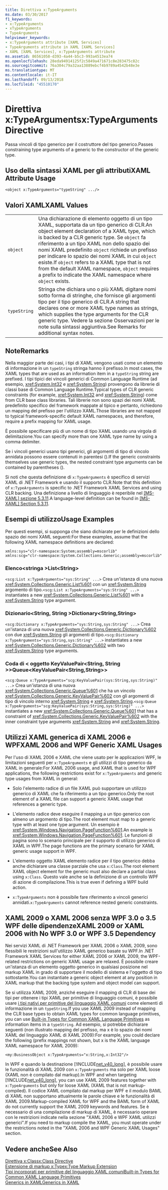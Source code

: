 ```yaml
---
title: Direttiva x:TypeArguments
ms.date: 03/30/2017
f1_keywords:
- x:TypeArguments
- xTypeArguments
- TypeArguments
helpviewer_keywords:
- x:TypeArguments attribute [XAML Services]
- TypeArguments attribute in XAML [XAML Services]
- XAML [XAML Services], x:TypeArguments attribute
ms.assetid: 86561058-d393-4a44-b5c3-993a4513ea74
ms.openlocfilehash: 28eda94914125f2c5849a471671c8e283475c82c
ms.sourcegitcommit: 76a304c79a32aa13889ebcf4b9789a4542b48e3e
ms.translationtype: MT
ms.contentlocale: it-IT
ms.lasthandoff: 09/13/2018
ms.locfileid: "45510170"
---
```

# <a name="xtypearguments-directive"></a><span data-ttu-id="76474-102">Direttiva x:TypeArguments</span><span class="sxs-lookup"><span data-stu-id="76474-102">x:TypeArguments Directive</span></span>
<span data-ttu-id="76474-103">Passa vincoli di tipo generico per il costruttore del tipo generico.</span><span class="sxs-lookup"><span data-stu-id="76474-103">Passes constraining type arguments of a generic to the constructor of the generic type.</span></span>  
  
## <a name="xaml-attribute-usage"></a><span data-ttu-id="76474-104">Uso della sintassi XAML per gli attributi</span><span class="sxs-lookup"><span data-stu-id="76474-104">XAML Attribute Usage</span></span>  
  
```xaml  
<object x:TypeArguments="typeString" .../>  
```  
  
## <a name="xaml-values"></a><span data-ttu-id="76474-105">Valori XAML</span><span class="sxs-lookup"><span data-stu-id="76474-105">XAML Values</span></span>  
  
|||  
|-|-|  
|`object`|<span data-ttu-id="76474-106">Una dichiarazione di elemento oggetto di un tipo XAML, supportata da un tipo generico di CLR.</span><span class="sxs-lookup"><span data-stu-id="76474-106">An object element declaration of a XAML type, which is backed by a CLR generic type.</span></span> <span data-ttu-id="76474-107">Se `object` fa riferimento a un tipo XAML non dello spazio dei nomi XAML predefinito `object` richiede un prefisso per indicare lo spazio dei nomi XAML in cui `object` esiste.</span><span class="sxs-lookup"><span data-stu-id="76474-107">If `object` refers to a XAML type that is not from the default XAML namespace, `object` requires a prefix to indicate the XAML namespace where `object` exists.</span></span>|  
|`typeString`|<span data-ttu-id="76474-108">Stringa che dichiara uno o più XAML digitare nomi sotto forma di stringhe, che fornisce gli argomenti tipo per il tipo generico di CLR.</span><span class="sxs-lookup"><span data-stu-id="76474-108">A string that declares one or more XAML type names as strings, which supplies the type arguments for the CLR generic type.</span></span> <span data-ttu-id="76474-109">Vedere la sezione Osservazioni per le note sulla sintassi aggiuntiva.</span><span class="sxs-lookup"><span data-stu-id="76474-109">See Remarks for additional syntax notes.</span></span>|  
  
## <a name="remarks"></a><span data-ttu-id="76474-110">Note</span><span class="sxs-lookup"><span data-stu-id="76474-110">Remarks</span></span>  
 <span data-ttu-id="76474-111">Nella maggior parte dei casi, i tipi di XAML vengono usati come un elemento di informazione in un `typeString` stringa hanno il prefisso.</span><span class="sxs-lookup"><span data-stu-id="76474-111">In most cases, the XAML types that are used as an information item in a `typeString` string are prefixed.</span></span> <span data-ttu-id="76474-112">I tipi tipici dei vincoli generici di Common Language Runtime (ad esempio, <xref:System.Int32> e <xref:System.String>) provengono da librerie di classi base di Common Language Runtime.</span><span class="sxs-lookup"><span data-stu-id="76474-112">Typical types of CLR generic constraints (for example, <xref:System.Int32> and <xref:System.String>) come from CLR base class libraries.</span></span> <span data-ttu-id="76474-113">Tali librerie non sono spazi dei nomi XAML predefinito specifico del framework mappate al tipico e pertanto, richiedono un mapping del prefisso per l'utilizzo XAML.</span><span class="sxs-lookup"><span data-stu-id="76474-113">Those libraries are not mapped to typical framework-specific default XAML namespaces, and therefore, require a prefix mapping for XAML usage.</span></span>  
  
 <span data-ttu-id="76474-114">È possibile specificare più di un nome di tipo XAML usando una virgola di delimitazione.</span><span class="sxs-lookup"><span data-stu-id="76474-114">You can specify more than one XAML type name by using a comma delimiter.</span></span>  
  
 <span data-ttu-id="76474-115">Se i vincoli generici usano tipi generici, gli argomenti di tipo di vincolo annidata possono essere contenuti in parentesi ().</span><span class="sxs-lookup"><span data-stu-id="76474-115">If the generic constraints themselves use generic types, the nested constraint type arguments can be contained by parentheses ().</span></span>  
  
 <span data-ttu-id="76474-116">Si noti che questa definizione di `x:TypeArguments` è specifico di servizi XAML di .NET Framework e usando il supporto CLR.</span><span class="sxs-lookup"><span data-stu-id="76474-116">Note that this definition of `x:TypeArguments` is specific to .NET Framework XAML Services and using CLR backing.</span></span> <span data-ttu-id="76474-117">Una definizione a livello di linguaggio è reperibile nel [ \[MS-XAML\] sezione 5.3.11](https://go.microsoft.com/fwlink/?LinkId=114525).</span><span class="sxs-lookup"><span data-stu-id="76474-117">A language-level definition can be found in [\[MS-XAML\] Section 5.3.11](https://go.microsoft.com/fwlink/?LinkId=114525).</span></span>  
  
## <a name="usage-examples"></a><span data-ttu-id="76474-118">Esempi di utilizzo</span><span class="sxs-lookup"><span data-stu-id="76474-118">Usage Examples</span></span>  
 <span data-ttu-id="76474-119">Per questi esempi, si supponga che siano dichiarate per le definizioni dello spazio dei nomi XAML seguenti:</span><span class="sxs-lookup"><span data-stu-id="76474-119">For these examples, assume that the following XAML namespace definitions are declared:</span></span>  
  
```  
xmlns:sys="clr-namespace:System;assembly=mscorlib"  
xmlns:scg="clr-namespace:System.Collections.Generic;assembly=mscorlib"  
```  
  
### <a name="liststring"></a><span data-ttu-id="76474-120">Elenco\<stringa ></span><span class="sxs-lookup"><span data-stu-id="76474-120">List\<String></span></span>  
 <span data-ttu-id="76474-121">`<scg:List x:TypeArguments="sys:String" ...>` Crea un'istanza di una nuova <xref:System.Collections.Generic.List%601> con un <xref:System.String> argomento di tipo.</span><span class="sxs-lookup"><span data-stu-id="76474-121">`<scg:List x:TypeArguments="sys:String" ...>` instantiates a new <xref:System.Collections.Generic.List%601> with a <xref:System.String> type argument.</span></span>  
  
### <a name="dictionarystringstring"></a><span data-ttu-id="76474-122">Dizionario\<String, String ></span><span class="sxs-lookup"><span data-stu-id="76474-122">Dictionary\<String,String></span></span>  
 <span data-ttu-id="76474-123">`<scg:Dictionary x:TypeArguments="sys:String,sys:String" ...>` Crea un'istanza di una nuova <xref:System.Collections.Generic.Dictionary%602> con due <xref:System.String> gli argomenti di tipo.</span><span class="sxs-lookup"><span data-stu-id="76474-123">`<scg:Dictionary x:TypeArguments="sys:String,sys:String" ...>` instantiates a new <xref:System.Collections.Generic.Dictionary%602> with two <xref:System.String> type arguments.</span></span>  
  
### <a name="queuekeyvaluepairstringstring"></a><span data-ttu-id="76474-124">Coda di < oggetto KeyValuePair\<String, String >></span><span class="sxs-lookup"><span data-stu-id="76474-124">Queue<KeyValuePair\<String,String>></span></span>  
 <span data-ttu-id="76474-125">`<scg:Queue x:TypeArguments="scg:KeyValuePair(sys:String,sys:String)" ...>` Crea un'istanza di una nuova <xref:System.Collections.Generic.Queue%601> che ha un vincolo <xref:System.Collections.Generic.KeyValuePair%602> con gli argomenti di tipo di vincolo interno <xref:System.String> e <xref:System.String>.</span><span class="sxs-lookup"><span data-stu-id="76474-125">`<scg:Queue x:TypeArguments="scg:KeyValuePair(sys:String,sys:String)" ...>` instantiates a new <xref:System.Collections.Generic.Queue%601> that has a constraint of <xref:System.Collections.Generic.KeyValuePair%602> with the inner constraint type arguments <xref:System.String> and <xref:System.String>.</span></span>  
  
## <a name="xaml-2006-and-wpf-generic-xaml-usages"></a><span data-ttu-id="76474-126">Utilizzi XAML generica di XAML 2006 e WPF</span><span class="sxs-lookup"><span data-stu-id="76474-126">XAML 2006 and WPF Generic XAML Usages</span></span>  
 <span data-ttu-id="76474-127">Per l'uso di XAML 2006 e XAML che viene usato per le applicazioni WPF, le limitazioni seguenti per `x:TypeArguments` e gli utilizzi di tipo generico da XAML in generale:</span><span class="sxs-lookup"><span data-stu-id="76474-127">For XAML 2006 usage, and XAML that is used for WPF applications, the following restrictions exist for `x:TypeArguments` and generic type usages from XAML in general:</span></span>  
  
-   <span data-ttu-id="76474-128">Solo l'elemento radice di un file XAML può supportare un utilizzo generico di XAML che fa riferimento a un tipo generico.</span><span class="sxs-lookup"><span data-stu-id="76474-128">Only the root element of a XAML file can support a generic XAML usage that references a generic type.</span></span>  
  
-   <span data-ttu-id="76474-129">L'elemento radice deve eseguire il mapping a un tipo generico con almeno un argomento di tipo.</span><span class="sxs-lookup"><span data-stu-id="76474-129">The root element must map to a generic type with at least one type argument.</span></span> <span data-ttu-id="76474-130">Un esempio è <xref:System.Windows.Navigation.PageFunction%601>.</span><span class="sxs-lookup"><span data-stu-id="76474-130">An example is <xref:System.Windows.Navigation.PageFunction%601>.</span></span> <span data-ttu-id="76474-131">Le funzioni di pagina sono lo scenario principale per il supporto di utilizzo generico di XAML in WPF.</span><span class="sxs-lookup"><span data-stu-id="76474-131">The page functions are the primary scenario for XAML generic usage support in WPF.</span></span>  
  
-   <span data-ttu-id="76474-132">L'elemento oggetto XAML elemento radice per il tipo generico debba anche dichiarare una classe parziale che usa `x:Class`.</span><span class="sxs-lookup"><span data-stu-id="76474-132">The root element XAML object element for the generic must also declare a partial class using `x:Class`.</span></span> <span data-ttu-id="76474-133">Questo vale anche se la definizione di un controllo WPF di azione di compilazione.</span><span class="sxs-lookup"><span data-stu-id="76474-133">This is true even if defining a WPF build action.</span></span>  
  
-   <span data-ttu-id="76474-134">`x:TypeArguments` non è possibile fare riferimento a vincoli generici annidati.</span><span class="sxs-lookup"><span data-stu-id="76474-134">`x:TypeArguments` cannot reference nested generic constraints.</span></span>  
  
## <a name="xaml-2009-or-xaml-2006-with-no-wpf-30-or-wpf-35-dependency"></a><span data-ttu-id="76474-135">XAML 2009 o XAML 2006 senza WPF 3.0 o 3.5 WPF delle dipendenze</span><span class="sxs-lookup"><span data-stu-id="76474-135">XAML 2009 or XAML 2006 with No WPF 3.0 or WPF 3.5 Dependency</span></span>  
 <span data-ttu-id="76474-136">Nei servizi XAML di .NET Framework per XAML 2006 o XAML 2009, sono flessibili le restrizioni sull'utilizzo XAML generico basate su WPF.</span><span class="sxs-lookup"><span data-stu-id="76474-136">In .NET Framework XAML Services for either XAML 2006 or XAML 2009, the WPF-related restrictions on generic XAML usage are relaxed.</span></span> <span data-ttu-id="76474-137">È possibile creare un'istanza di un elemento oggetto generico in qualsiasi posizione nel markup XAML in grado di supportare il modello di sistema e l'oggetto di tipo sottostante.</span><span class="sxs-lookup"><span data-stu-id="76474-137">You can instantiate a generic object element at any position in XAML markup that the backing type system and object model can support.</span></span>  
  
 <span data-ttu-id="76474-138">Se si utilizza XAML 2009, anziché eseguire il mapping di CLR di base dei tipi per ottenere i tipi XAML per primitive di linguaggio comuni, è possibile usare [i tipi nativi per primitive del linguaggio XAML comuni](../../../docs/framework/xaml-services/built-in-types-for-common-xaml-language-primitives.md) come elementi di informazione in un `typeString`.</span><span class="sxs-lookup"><span data-stu-id="76474-138">If you use XAML 2009 instead of mapping the CLR base types to obtain XAML types for common language primitives, you can use [Built-in Types for Common XAML Language Primitives](../../../docs/framework/xaml-services/built-in-types-for-common-xaml-language-primitives.md) as information items in a `typeString`.</span></span> <span data-ttu-id="76474-139">Ad esempio, si potrebbe dichiarare seguenti (non illustrato mapping del prefisso, ma x è lo spazio dei nomi XAML del linguaggio XAML di XAML 2009):</span><span class="sxs-lookup"><span data-stu-id="76474-139">For example, you could declare the following (prefix mappings not shown, but x is the XAML language XAML namespace for XAML 2009):</span></span>  
  
```xaml  
<my:BusinessObject x:TypeArguments="x:String,x:Int32"/>  
```  
  
 <span data-ttu-id="76474-140">In WPF e quando la destinazione [!INCLUDE[net_v40_long](../../../includes/net-v40-long-md.md)], è possibile usare le funzionalità di XAML 2009 con `x:TypeArguments` ma solo per XAML loose (XAML non è compilato dal markup).</span><span class="sxs-lookup"><span data-stu-id="76474-140">In WPF and when targeting [!INCLUDE[net_v40_long](../../../includes/net-v40-long-md.md)], you can use XAML 2009 features together with `x:TypeArguments` but only for loose XAML (XAML that is not markup-compiled).</span></span> <span data-ttu-id="76474-141">Il codice XAML compilato dal markup per WPF e il modulo BAML di XAML non supportano attualmente le parole chiave e le funzionalità di XAML 2009.</span><span class="sxs-lookup"><span data-stu-id="76474-141">Markup-compiled XAML for WPF and the BAML form of XAML do not currently support the XAML 2009 keywords and features.</span></span> <span data-ttu-id="76474-142">Se è necessario di una compilazione di markup di XAML, è necessario operare con le restrizioni indicate nella sezione "XAML 2006 e WPF XAML utilizzi generici".</span><span class="sxs-lookup"><span data-stu-id="76474-142">If you need to markup compile the XAML, you must operate under the restrictions noted in the "XAML 2006 and WPF Generic XAML Usages" section.</span></span>  
  
## <a name="see-also"></a><span data-ttu-id="76474-143">Vedere anche</span><span class="sxs-lookup"><span data-stu-id="76474-143">See Also</span></span>  
 [<span data-ttu-id="76474-144">Direttiva x:Class</span><span class="sxs-lookup"><span data-stu-id="76474-144">x:Class Directive</span></span>](../../../docs/framework/xaml-services/x-class-directive.md)  
 [<span data-ttu-id="76474-145">Estensione di markup x:Type</span><span class="sxs-lookup"><span data-stu-id="76474-145">x:Type Markup Extension</span></span>](../../../docs/framework/xaml-services/x-type-markup-extension.md)  
 [<span data-ttu-id="76474-146">Tipi incorporati per primitive del linguaggio XAML comuni</span><span class="sxs-lookup"><span data-stu-id="76474-146">Built-in Types for Common XAML Language Primitives</span></span>](../../../docs/framework/xaml-services/built-in-types-for-common-xaml-language-primitives.md)  
 [<span data-ttu-id="76474-147">Generics in XAML</span><span class="sxs-lookup"><span data-stu-id="76474-147">Generics in XAML</span></span>](../../../docs/framework/xaml-services/generics-in-xaml.md)
